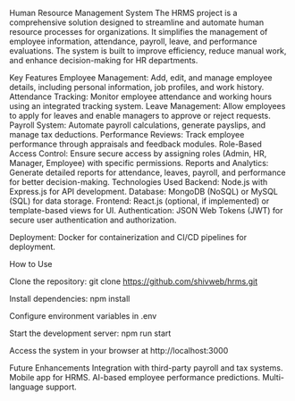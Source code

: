 Human Resource Management System
The HRMS project is a comprehensive solution designed to streamline and automate human resource processes for organizations. It simplifies the management of employee information, attendance, payroll, leave, and performance evaluations. The system is built to improve efficiency, reduce manual work, and enhance decision-making for HR departments.

Key Features
Employee Management: Add, edit, and manage employee details, including personal information, job profiles, and work history.
Attendance Tracking: Monitor employee attendance and working hours using an integrated tracking system.
Leave Management: Allow employees to apply for leaves and enable managers to approve or reject requests.
Payroll System: Automate payroll calculations, generate payslips, and manage tax deductions.
Performance Reviews: Track employee performance through appraisals and feedback modules.
Role-Based Access Control: Ensure secure access by assigning roles (Admin, HR, Manager, Employee) with specific permissions.
Reports and Analytics: Generate detailed reports for attendance, leaves, payroll, and performance for better decision-making.
Technologies Used
Backend: Node.js with Express.js for API development.
Database: MongoDB (NoSQL) or MySQL (SQL) for data storage.
Frontend: React.js (optional, if implemented) or template-based views for UI.
Authentication: JSON Web Tokens (JWT) for secure user authentication and authorization.

Deployment: Docker for containerization and CI/CD pipelines for deployment.

How to Use

Clone the repository:
git clone https://github.com/shivweb/hrms.git

Install dependencies:
npm install

Configure environment variables in .env

Start the development server:
npm run start

Access the system in your browser at http://localhost:3000

Future Enhancements
Integration with third-party payroll and tax systems.
Mobile app for HRMS.
AI-based employee performance predictions.
Multi-language support.

